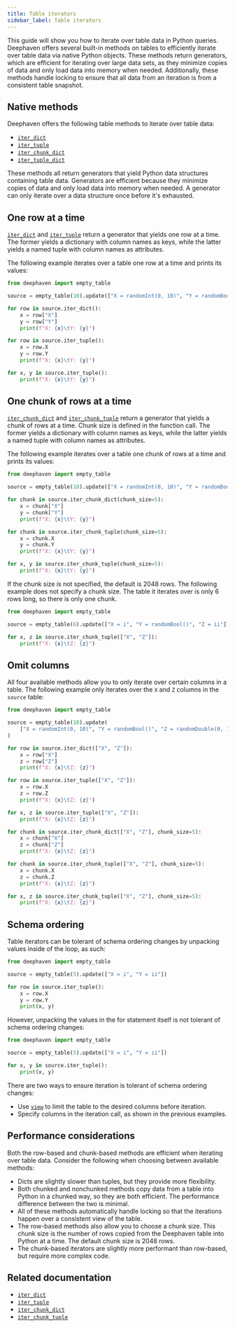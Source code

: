 ```yaml
---
title: Table iterators
sidebar_label: Table iterators
---
```


This guide will show you how to iterate over table data in Python queries. Deephaven offers several built-in methods on tables to efficiently iterate over table data via native Python objects. These methods return generators, which are efficient for iterating over large data sets, as they minimize copies of data and only load data into memory when needed. Additionally, these methods handle locking to ensure that all data from an iteration is from a consistent table snapshot.

## Native methods

Deephaven offers the following table methods to iterate over table data:

- [`iter_dict`](../reference/data-import-export/iterate/iter-dict.md)
- [`iter_tuple`](../reference/data-import-export/iterate/iter-tuple.md)
- [`iter_chunk_dict`](../reference/data-import-export/iterate/iter-chunk-dict.md)
- [`iter_tuple_dict`](../reference/data-import-export/iterate/iter-chunk-tuple.md)

These methods all return generators that yield Python data structures containing table data. Generators are efficient because they minimize copies of data and only load data into memory when needed. A generator can only iterate over a data structure once before it's exhausted.

## One row at a time

[`iter_dict`](../reference/data-import-export/iterate/iter-dict.md) and [`iter_tuple`](../reference/data-import-export/iterate/iter-tuple.md) return a generator that yields one row at a time. The former yields a dictionary with column names as keys, while the latter yields a named tuple with column names as attributes.

The following example iterates over a table one row at a time and prints its values:

```python order=:log,source
from deephaven import empty_table

source = empty_table(10).update(["X = randomInt(0, 10)", "Y = randomBool()"])

for row in source.iter_dict():
    x = row["X"]
    y = row["Y"]
    print(f"X: {x}\tY: {y}")

for row in source.iter_tuple():
    x = row.X
    y = row.Y
    print(f"X: {x}\tY: {y}")

for x, y in source.iter_tuple():
    print(f"X: {x}\tY: {y}")
```

## One chunk of rows at a time

[`iter_chunk_dict`](../reference/data-import-export/iterate/iter-chunk-dict.md) and [`iter_chunk_tuple`](../reference/data-import-export/iterate/iter-chunk-tuple.md) return a generator that yields a chunk of rows at a time. Chunk size is defined in the function call. The former yields a dictionary with column names as keys, while the latter yields a named tuple with column names as attributes.

The following example iterates over a table one chunk of rows at a time and prints its values:

```python order=:log,source
from deephaven import empty_table

source = empty_table(10).update(["X = randomInt(0, 10)", "Y = randomBool()"])

for chunk in source.iter_chunk_dict(chunk_size=5):
    x = chunk["X"]
    y = chunk["Y"]
    print(f"X: {x}\tY: {y}")

for chunk in source.iter_chunk_tuple(chunk_size=5):
    x = chunk.X
    y = chunk.Y
    print(f"X: {x}\tY: {y}")

for x, y in source.iter_chunk_tuple(chunk_size=5):
    print(f"X: {x}\tY: {y}")
```

If the chunk size is not specified, the default is 2048 rows. The following example does not specify a chunk size. The table it iterates over is only 6 rows long, so there is only one chunk.

```python order=:log,source
from deephaven import empty_table

source = empty_table(6).update(["X = i", "Y = randomBool()", "Z = ii"])

for x, z in source.iter_chunk_tuple(["X", "Z"]):
    print(f"X: {x}\tZ: {z}")
```

## Omit columns

All four available methods allow you to only iterate over certain columns in a table. The following example only iterates over the `X` and `Z` columns in the `source` table:

```python order=:log,source
from deephaven import empty_table

source = empty_table(10).update(
    ["X = randomInt(0, 10)", "Y = randomBool()", "Z = randomDouble(0, 100)"]
)

for row in source.iter_dict(["X", "Z"]):
    x = row["X"]
    z = row["Z"]
    print(f"X: {x}\tZ: {z}")

for row in source.iter_tuple(["X", "Z"]):
    x = row.X
    z = row.Z
    print(f"X: {x}\tZ: {z}")

for x, z in source.iter_tuple(["X", "Z"]):
    print(f"X: {x}\tZ: {z}")

for chunk in source.iter_chunk_dict(["X", "Z"], chunk_size=5):
    x = chunk["X"]
    z = chunk["Z"]
    print(f"X: {x}\tZ: {z}")

for chunk in source.iter_chunk_tuple(["X", "Z"], chunk_size=5):
    x = chunk.X
    z = chunk.Z
    print(f"X: {x}\tZ: {z}")

for x, z in source.iter_chunk_tuple(["X", "Z"], chunk_size=5):
    print(f"X: {x}\tZ: {z}")
```

## Schema ordering

Table iterators can be tolerant of schema ordering changes by unpacking values inside of the loop, as such:

```python order=:log,source
from deephaven import empty_table

source = empty_table(5).update(["X = i", "Y = ii"])

for row in source.iter_tuple():
    x = row.X
    y = row.Y
    print(x, y)
```

However, unpacking the values in the for statement itself is not tolerant of schema ordering changes:

```python order=:log,source
from deephaven import empty_table

source = empty_table(5).update(["X = i", "Y = ii"])

for x, y in source.iter_tuple():
    print(x, y)
```

There are two ways to ensure iteration is tolerant of schema ordering changes:

- Use [`view`](../reference/table-operations/select/view.md) to limit the table to the desired columns before iteration.
- Specify columns in the iteration call, as shown in the previous examples.

## Performance considerations

Both the row-based and chunk-based methods are efficient when iterating over table data. Consider the following when choosing between available methods:

- Dicts are slightly slower than tuples, but they provide more flexibility.
- Both chunked and nonchunked methods copy data from a table into Python in a chunked way, so they are both efficient. The performance difference between the two is minimal.
- All of these methods automatically handle locking so that the iterations happen over a consistent view of the table.
- The row-based methods also allow you to choose a chunk size. This chunk size is the number of rows copied from the Deephaven table into Python at a time. The default chunk size is 2048 rows.
- The chunk-based iterators are slightly more performant than row-based, but require more complex code.

## Related documentation

- [`iter_dict`](../reference/data-import-export/iterate/iter-dict.md)
- [`iter_tuple`](../reference/data-import-export/iterate/iter-tuple.md)
- [`iter_chunk_dict`](../reference/data-import-export/iterate/iter-chunk-dict.md)
- [`iter_chunk_tuple`](../reference/data-import-export/iterate/iter-chunk-tuple.md)
